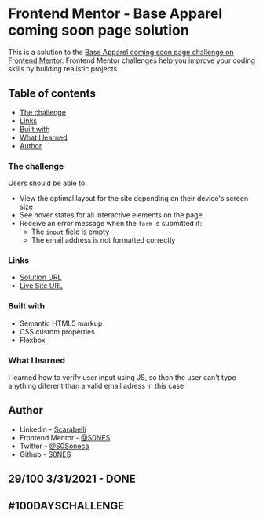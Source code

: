 # Frontend Mentor - Base Apparel coming soon page solution

This is a solution to the [Base Apparel coming soon page challenge on Frontend Mentor](https://www.frontendmentor.io/challenges/base-apparel-coming-soon-page-5d46b47f8db8a7063f9331a0). Frontend Mentor challenges help you improve your coding skills by building realistic projects.

## Table of contents

- [The challenge](#the-challenge)
- [Links](#links)
- [Built with](#built-with)
- [What I learned](#what-i-learned)
- [Author](#author)

### The challenge

Users should be able to:

- View the optimal layout for the site depending on their device's screen size
- See hover states for all interactive elements on the page
- Receive an error message when the `form` is submitted if:
  - The `input` field is empty
  - The email address is not formatted correctly

### Links

- [Solution URL](https://www.frontendmentor.io/solutions/responsive-email-verification-aNNxDw7PX)
- [Live Site URL](https://sones-100days.netlify.app/day21to30/emailverification/)

### Built with

- Semantic HTML5 markup
- CSS custom properties
- Flexbox

### What I learned
  I learned how to verify user input using JS, so then the user can't type anything diferent than a valid email adress in this case

## Author

- Linkedin - [Scarabelli](https://www.linkedin.com/in/scarabelli/)
- Frontend Mentor - [@S0NES](https://www.frontendmentor.io/profile/S0NES)
- Twitter - [@S0Soneca](https://www.twitter.com/S0Soneca)
- Github - [S0NES](https://github.com/S0NES)

## 29/100 3/31/2021 - DONE

## #100DAYSCHALLENGE
